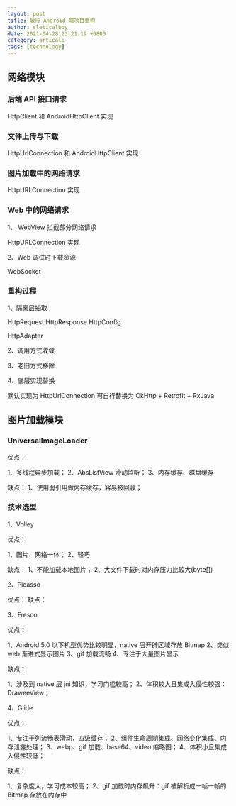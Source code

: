 ```yaml
---
layout: post
title: 敏行 Android 端项目重构
author: sleticalboy
date: 2021-04-28 23:21:19 +0800
category: articale
tags: [technology]
---
```


## 网络模块

### 后端 API 接口请求

HttpClient 和 AndroidHttpClient 实现

### 文件上传与下载

HttpUrlConnection 和 AndroidHttpClient 实现

### 图片加载中的网络请求

HttpURLConnection 实现

### Web 中的网络请求

1、 WebView 拦截部分网络请求

HttpURLConnection 实现

2、Web 调试时下载资源

WebSocket

### 重构过程

1、隔离层抽取

HttpRequest
HttpResponse
HttpConfig

HttpAdapter

2、调用方式收敛

3、老旧方式移除

4、底层实现替换

默认实现为 HttpUrlConnection
可自行替换为 OkHttp + Retrofit + RxJava

## 图片加载模块

### UniversalImageLoader

优点：

1、多线程异步加载；
2、AbsListView 滑动监听；
3、内存缓存、磁盘缓存

缺点：
1、使用弱引用做内存缓存，容易被回收；

### 技术选型

1、Volley

优点：

1、图片、网络一体；
2、轻巧

缺点：
1、不能加载本地图片；
2、大文件下载时对内存压力比较大(byte[])

2、Picasso

优点：
缺点：

3、Fresco

优点：

1、Android 5.0 以下机型优势比较明显，native 层开辟区域存放 Bitmap
2、类似 web 渐进式显示图片
3、gif 加载流畅
4、专注于大量图片显示

缺点：

1、涉及到 native 层 jni 知识，学习门槛较高；
2、体积较大且集成入侵性较强：DraweeView；

4、Glide

优点：

1、专注于列流畅表滑动，四级缓存；
2、组件生命周期集成、网络变化集成、内存泄露处理；
3、webp、gif 加载、base64、video 缩略图；
4、体积小且集成入侵性较低；

缺点：

1、复杂度大，学习成本较高；
2、gif 加载时内存飙升：gif 被解析成一帧一帧的 Bitmap 存放在内存中



